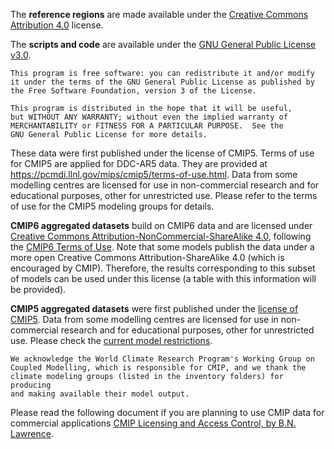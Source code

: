 The **reference regions** are made available under the [Creative Commons Attribution 4.0](https://creativecommons.org/licenses) license. 

The **scripts and code** are available under the [GNU General Public License v3.0](https://www.gnu.org/licenses).

    This program is free software: you can redistribute it and/or modify
    it under the terms of the GNU General Public License as published by
    the Free Software Foundation, version 3 of the License.

    This program is distributed in the hope that it will be useful,
    but WITHOUT ANY WARRANTY; without even the implied warranty of
    MERCHANTABILITY or FITNESS FOR A PARTICULAR PURPOSE.  See the
    GNU General Public License for more details.

These data were first published under the license of CMIP5. Terms of use for CMIP5 are applied for DDC-AR5 data. They are provided at https://pcmdi.llnl.gov/mips/cmip5/terms-of-use.html. Data from some modelling centres are licensed for use in non-commercial research and for educational purposes, other for unrestricted use. Please refer to the terms of use for the CMIP5 modeling groups for details. 

**CMIP6 aggregated datasets** build on CMIP6 data and are licensed under [Creative Commons Attribution-NonCommercial-ShareAlike 4.0](https://creativecommons.org/licenses/by-sa/4.0), following the [CMIP6 Terms of Use](https://pcmdi.llnl.gov/CMIP6/TermsOfUse). Note that some models publish the data under a more open Creative Commons Attribution-ShareAlike 4.0 (which is encouraged by CMIP). Therefore, the results corresponding to this subset of models can be used under this license (a table with this information will be provided).

**CMIP5 aggregated datasets** were first published under the [license of CMIP5](https://pcmdi.llnl.gov/mips/cmip5/terms-of-use.html). Data from some modelling centres are licensed for use in non-commercial research and for educational purposes, other for unrestricted use. Please check the [current model restrictions](https://pcmdi.llnl.gov/mips/cmip5/availability.html). 

    We acknowledge the World Climate Research Program's Working Group on 
    Coupled Modelling, which is responsible for CMIP, and we thank the 
    climate modeling groups (listed in the inventory folders) for producing 
    and making available their model output. 
    
Please read the following document if you are planning to use CMIP data for commercial applications [CMIP Licensing and Access Control, by B.N. Lawrence](https://www.earthsystemcog.org/site_media/projects/wip/CMIP6_Licensing_and_Access_Control.pdf).


